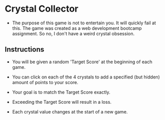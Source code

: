 # Crystal Collector

* The purpose of this game is not to entertain you. It will quickly fail at this. The game was created as a web development bootcamp assignment. So no, I don't have a weird crystal obsession.

## Instructions

* You will be given a random 'Target Score' at the beginning of each game.

* You can click on each of the 4 crystals to add a specified (but hidden) amount of points to your score.

* Your goal is to match the Target Score exactly.

* Exceeding the Target Score will result in a loss.

* Each crystal value changes at the start of a new game.